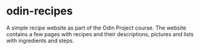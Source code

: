 # odin-recipes
A simple recipe website as part of the Odin Project course. The website contains a few pages with recipes and their descriptions, pictures and lists with ingredients and steps.